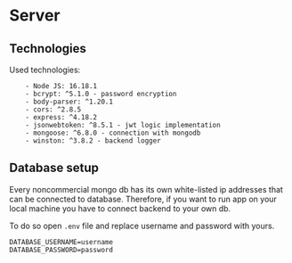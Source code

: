 # Server

## Technologies
Used technologies:

        - Node JS: 16.18.1
        - bcrypt: ^5.1.0 - password encryption
        - body-parser: ^1.20.1
        - cors: ^2.8.5
        - express: ^4.18.2
        - jsonwebtoken: ^8.5.1 - jwt logic implementation
        - mongoose: ^6.8.0 - connection with mongodb
        - winston: ^3.8.2 - backend logger

## Database setup
Every noncommercial mongo db has its own white-listed ip addresses 
that can be connected to database. Therefore, if you want to run app on
your local machine you have to connect backend to your own db.

To do so open `.env` file and replace username and password with yours.
```
DATABASE_USERNAME=username
DATABASE_PASSWORD=password
```



